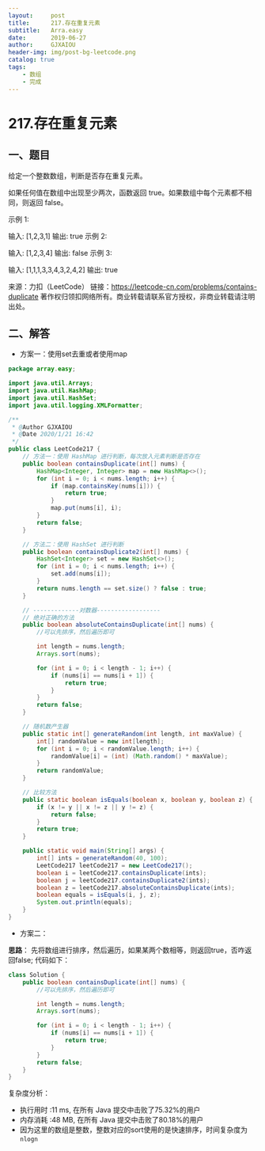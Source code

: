 ```yaml
---
layout:     post
title:      217.存在重复元素
subtitle:   Arra.easy
date:       2019-06-27
author:     GJXAIOU
header-img: img/post-bg-leetcode.png
catalog: true
tags:
    - 数组
    - 完成
---
```



# 217.存在重复元素


## 一、题目

给定一个整数数组，判断是否存在重复元素。

如果任何值在数组中出现至少两次，函数返回 true。如果数组中每个元素都不相同，则返回 false。

示例 1:

输入: [1,2,3,1]
输出: true
示例 2:

输入: [1,2,3,4]
输出: false
示例 3:

输入: [1,1,1,3,3,4,3,2,4,2]
输出: true

来源：力扣（LeetCode）
链接：https://leetcode-cn.com/problems/contains-duplicate
著作权归领扣网络所有。商业转载请联系官方授权，非商业转载请注明出处。


## 二、解答

- 方案一：使用set去重或者使用map
```java
package array.easy;

import java.util.Arrays;
import java.util.HashMap;
import java.util.HashSet;
import java.util.logging.XMLFormatter;

/**
 * @Author GJXAIOU
 * @Date 2020/1/21 16:42
 */
public class LeetCode217 {
    // 方法一：使用 HashMap 进行判断，每次放入元素判断是否存在
    public boolean containsDuplicate(int[] nums) {
        HashMap<Integer, Integer> map = new HashMap<>();
        for (int i = 0; i < nums.length; i++) {
            if (map.containsKey(nums[i])) {
                return true;
            }
            map.put(nums[i], i);
        }
        return false;
    }

    // 方法二：使用 HashSet 进行判断
    public boolean containsDuplicate2(int[] nums) {
        HashSet<Integer> set = new HashSet<>();
        for (int i = 0; i < nums.length; i++) {
            set.add(nums[i]);
        }
        return nums.length == set.size() ? false : true;
    }

    // -------------对数器------------------
    // 绝对正确的方法
    public boolean absoluteContainsDuplicate(int[] nums) {
        //可以先排序，然后遍历即可

        int length = nums.length;
        Arrays.sort(nums);

        for (int i = 0; i < length - 1; i++) {
            if (nums[i] == nums[i + 1]) {
                return true;
            }
        }
        return false;
    }

    // 随机数产生器
    public static int[] generateRandom(int length, int maxValue) {
        int[] randomValue = new int[length];
        for (int i = 0; i < randomValue.length; i++) {
            randomValue[i] = (int) (Math.random() * maxValue);
        }
        return randomValue;
    }

    // 比较方法
    public static boolean isEquals(boolean x, boolean y, boolean z) {
        if (x != y || x != z || y != z) {
            return false;
        }
        return true;
    }

    public static void main(String[] args) {
        int[] ints = generateRandom(40, 100);
        LeetCode217 leetCode217 = new LeetCode217();
        boolean i = leetCode217.containsDuplicate(ints);
        boolean j = leetCode217.containsDuplicate2(ints);
        boolean z = leetCode217.absoluteContainsDuplicate(ints);
        boolean equals = isEquals(i, j, z);
        System.out.println(equals);
    }
}

```





- 方案二：

**思路**： 先将数组进行排序，然后遍历，如果某两个数相等，则返回true，否咋返回false;
代码如下：
```java
class Solution {
    public boolean containsDuplicate(int[] nums) {
        //可以先排序，然后遍历即可

        int length = nums.length;
        Arrays.sort(nums);

        for (int i = 0; i < length - 1; i++) {
            if (nums[i] == nums[i + 1]) {
                return true;
            }
        }
        return false;
    }
}
```

复杂度分析：
- 执行用时 :11 ms, 在所有 Java 提交中击败了75.32%的用户
- 内存消耗 :48 MB, 在所有 Java 提交中击败了80.18%的用户
- 因为这里的数组是整数，整数对应的sort使用的是快速排序，时间复杂度为`nlogn`

